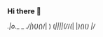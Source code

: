 ### Hi there 👋
 _.|o.__ _  _./|_)(_)(_)/| ) 
(_||||(/_/_(_| |_)(_)(_) |/_ 

<!--
**alireza138812/alireza138812** is a ✨ _special_ ✨ repository because its `README.md` (this file) appears on your GitHub profile.                _  _  _   _  

##- 🔭 I’m currently working on C# and Python
##- 🌱 I’m currently learning HTML , CSS , JavaScript
##- ⚡ Fun fact: I am a child ! my birthday is 2009
